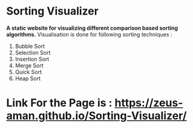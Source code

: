 # Sorting Visualizer

**A static website for visualizing different comparison based sorting algorithms.**
Visualisation is done for following sorting techniques : 
1. Bubble Sort
2. Selection Sort
3. Insertion Sort
4. Merge Sort
5. Quick Sort
6. Heap Sort
# Link For the Page is : https://zeus-aman.github.io/Sorting-Visualizer/
